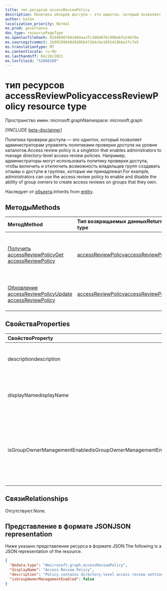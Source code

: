 ```yaml
---
title: тип ресурсов accessReviewPolicy
description: Политика обзоров доступа — это одинтон, который позволяет организациям управлять политикой проверки доступа на уровне каталогов.
author: kafen
localization_priority: Normal
ms.prod: governance
doc_type: resourcePageType
ms.openlocfilehash: 02940987682d84aa3fc3dbb076c998abfe24bf8e
ms.sourcegitcommit: 1b09298649d5606b471b4cbe1055419bbe2fc7e5
ms.translationtype: MT
ms.contentlocale: ru-RU
ms.lasthandoff: 04/28/2021
ms.locfileid: "52068160"
---
```

# <a name="accessreviewpolicy-resource-type"></a><span data-ttu-id="08567-103">тип ресурсов accessReviewPolicy</span><span class="sxs-lookup"><span data-stu-id="08567-103">accessReviewPolicy resource type</span></span>

<span data-ttu-id="08567-104">Пространство имен: microsoft.graph</span><span class="sxs-lookup"><span data-stu-id="08567-104">Namespace: microsoft.graph</span></span>

[!INCLUDE [beta-disclaimer](../../includes/beta-disclaimer.md)]

<span data-ttu-id="08567-105">Политика проверки доступа — это одинтон, который позволяет администраторам управлять политиками проверки доступа на уровне каталогов.</span><span class="sxs-lookup"><span data-stu-id="08567-105">Access review policy is a singleton that enables administrators to manage directory-level access review policies.</span></span> <span data-ttu-id="08567-106">Например, администраторы могут использовать политику проверки доступа, чтобы включить и отключить возможность владельцев групп создавать отзывы о доступе в группах, которые им принадлежат.</span><span class="sxs-lookup"><span data-stu-id="08567-106">For example, administrators can use the access review policy to enable and disable the ability of group owners to create access reviews on groups that they own.</span></span>


<span data-ttu-id="08567-107">Наследует от [объекта](../resources/entity.md).</span><span class="sxs-lookup"><span data-stu-id="08567-107">Inherits from [entity](../resources/entity.md).</span></span>

## <a name="methods"></a><span data-ttu-id="08567-108">Методы</span><span class="sxs-lookup"><span data-stu-id="08567-108">Methods</span></span>
|<span data-ttu-id="08567-109">Метод</span><span class="sxs-lookup"><span data-stu-id="08567-109">Method</span></span>|<span data-ttu-id="08567-110">Тип возвращаемых данных</span><span class="sxs-lookup"><span data-stu-id="08567-110">Return type</span></span>|<span data-ttu-id="08567-111">Описание</span><span class="sxs-lookup"><span data-stu-id="08567-111">Description</span></span>|
|:---|:---|:---|
|[<span data-ttu-id="08567-112">Получить accessReviewPolicy</span><span class="sxs-lookup"><span data-stu-id="08567-112">Get accessReviewPolicy</span></span>](../api/accessreviewpolicy-get.md)|[<span data-ttu-id="08567-113">accessReviewPolicy</span><span class="sxs-lookup"><span data-stu-id="08567-113">accessReviewPolicy</span></span>](../resources/accessreviewpolicy.md)|<span data-ttu-id="08567-114">Ознакомьтесь с свойствами и отношениями [объекта accessReviewPolicy.](../resources/accessreviewpolicy.md)</span><span class="sxs-lookup"><span data-stu-id="08567-114">Read the properties and relationships of an [accessReviewPolicy](../resources/accessreviewpolicy.md) object.</span></span>|
|[<span data-ttu-id="08567-115">Обновление accessReviewPolicy</span><span class="sxs-lookup"><span data-stu-id="08567-115">Update accessReviewPolicy</span></span>](../api/accessreviewpolicy-update.md)|[<span data-ttu-id="08567-116">accessReviewPolicy</span><span class="sxs-lookup"><span data-stu-id="08567-116">accessReviewPolicy</span></span>](../resources/accessreviewpolicy.md)|<span data-ttu-id="08567-117">Обновление свойств объекта [accessReviewPolicy.](../resources/accessreviewpolicy.md)</span><span class="sxs-lookup"><span data-stu-id="08567-117">Update the properties of an [accessReviewPolicy](../resources/accessreviewpolicy.md) object.</span></span>|

## <a name="properties"></a><span data-ttu-id="08567-118">Свойства</span><span class="sxs-lookup"><span data-stu-id="08567-118">Properties</span></span>
|<span data-ttu-id="08567-119">Свойство</span><span class="sxs-lookup"><span data-stu-id="08567-119">Property</span></span>|<span data-ttu-id="08567-120">Тип</span><span class="sxs-lookup"><span data-stu-id="08567-120">Type</span></span>|<span data-ttu-id="08567-121">Описание</span><span class="sxs-lookup"><span data-stu-id="08567-121">Description</span></span>|
|:---|:---|:---|
|<span data-ttu-id="08567-122">description</span><span class="sxs-lookup"><span data-stu-id="08567-122">description</span></span>|<span data-ttu-id="08567-123">String</span><span class="sxs-lookup"><span data-stu-id="08567-123">String</span></span>|<span data-ttu-id="08567-124">Описание этой политики.</span><span class="sxs-lookup"><span data-stu-id="08567-124">Description for this policy.</span></span> <span data-ttu-id="08567-125">Только для чтения.</span><span class="sxs-lookup"><span data-stu-id="08567-125">Read-only.</span></span>|
|<span data-ttu-id="08567-126">displayName</span><span class="sxs-lookup"><span data-stu-id="08567-126">displayName</span></span>|<span data-ttu-id="08567-127">String</span><span class="sxs-lookup"><span data-stu-id="08567-127">String</span></span>|<span data-ttu-id="08567-128">Отображение имени для этой политики.</span><span class="sxs-lookup"><span data-stu-id="08567-128">Display name for this policy.</span></span> <span data-ttu-id="08567-129">Только для чтения.</span><span class="sxs-lookup"><span data-stu-id="08567-129">Read-only.</span></span>|
|<span data-ttu-id="08567-130">isGroupOwnerManagementEnabled</span><span class="sxs-lookup"><span data-stu-id="08567-130">isGroupOwnerManagementEnabled</span></span>|<span data-ttu-id="08567-131">Логический</span><span class="sxs-lookup"><span data-stu-id="08567-131">Boolean</span></span>|<span data-ttu-id="08567-132">Если `true` владельцы групп могут создавать и управлять отзывами доступа в группах, которые им принадлежат.</span><span class="sxs-lookup"><span data-stu-id="08567-132">If `true`, group owners can create and manage access reviews on groups they own.</span></span>|

## <a name="relationships"></a><span data-ttu-id="08567-133">Связи</span><span class="sxs-lookup"><span data-stu-id="08567-133">Relationships</span></span>
<span data-ttu-id="08567-134">Отсутствуют.</span><span class="sxs-lookup"><span data-stu-id="08567-134">None.</span></span>

## <a name="json-representation"></a><span data-ttu-id="08567-135">Представление в формате JSON</span><span class="sxs-lookup"><span data-stu-id="08567-135">JSON representation</span></span>
<span data-ttu-id="08567-136">Ниже указано представление ресурса в формате JSON.</span><span class="sxs-lookup"><span data-stu-id="08567-136">The following is a JSON representation of the resource.</span></span>
<!-- {
  "blockType": "resource",
  "keyProperty": "id",
  "@odata.type": "microsoft.graph.accessReviewPolicy",
  "baseType": "microsoft.graph.entity",
  "openType": false
}
-->
``` json
{
  "@odata.type": "#microsoft.graph.accessReviewPolicy",
  "displayName": "Access Review Policy",
  "description": "Policy contains directory-level access review settings.",
  "isGroupOwnerManagementEnabled": false
}
```
